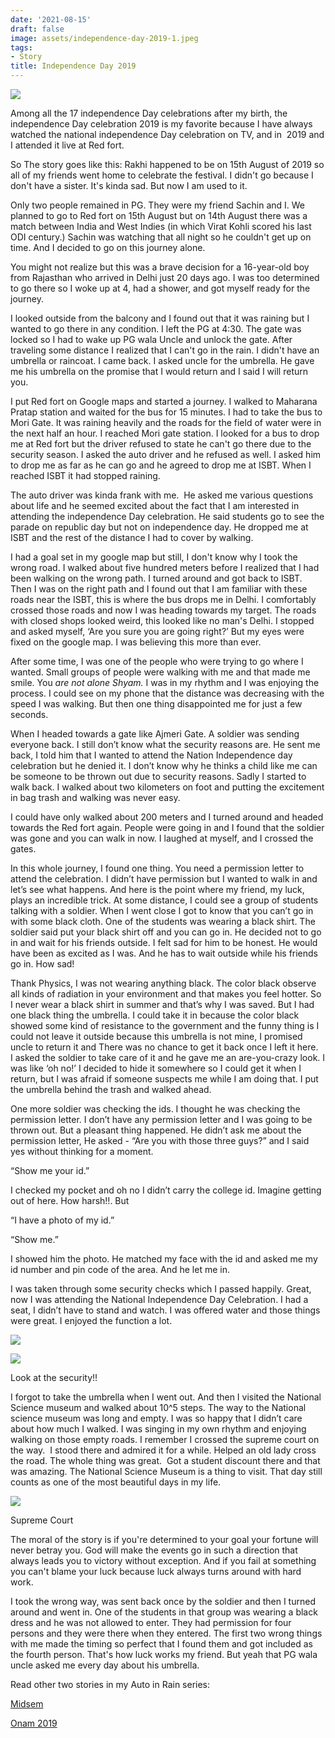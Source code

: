 ```yaml
---
date: '2021-08-15'
draft: false
image: assets/independence-day-2019-1.jpeg
tags:
- Story
title: Independence Day 2019
---
```

[![](https://blogger.googleusercontent.com/img/b/R29vZ2xl/AVvXsEgQAXR4kyaDTSPJywKJm4FMq2Nw4kiV9esXISgSKLH6CdscW4WnRo66_olYdX011Of3dMZVtaGY_o3tbFQI_PWJccjMMPcwwqLtytANKePUp0bCMefMbGklv5DpVhyyDFuYpUKRF6whhDToXib-R39UyNG9uRodhRohnh_UlmiAT0_VKMxRWHUS9SC99g/s320/IMG_20210815_092401.jpg)](https://blogger.googleusercontent.com/img/b/R29vZ2xl/AVvXsEgQAXR4kyaDTSPJywKJm4FMq2Nw4kiV9esXISgSKLH6CdscW4WnRo66_olYdX011Of3dMZVtaGY_o3tbFQI_PWJccjMMPcwwqLtytANKePUp0bCMefMbGklv5DpVhyyDFuYpUKRF6whhDToXib-R39UyNG9uRodhRohnh_UlmiAT0_VKMxRWHUS9SC99g/s4160/IMG_20210815_092401.jpg)

  

Among all the 17 independence Day celebrations after my birth, the independence Day celebration 2019 is my favorite because I have always watched the national independence Day celebration on TV, and in  2019 and I attended it live at Red fort. 

So The story goes like this: Rakhi happened to be on 15th August of 2019 so all of my friends went home to celebrate the festival. I didn't go because I don't have a sister. It's kinda sad. But now I am used to it. 

Only two people remained in PG. They were my friend Sachin and I. We planned to go to Red fort on 15th August but on 14th August there was a match between India and West Indies (in which Virat Kohli scored his last ODI century.) Sachin was watching that all night so he couldn't get up on time. And I decided to go on this journey alone. 

You might not realize but this was a brave decision for a 16-year-old boy from Rajasthan who arrived in Delhi just 20 days ago. I was too determined to go there so I woke up at 4, had a shower, and got myself ready for the journey.

I looked outside from the balcony and I found out that it was raining but I wanted to go there in any condition. I left the PG at 4:30. The gate was locked so I had to wake up PG wala Uncle and unlock the gate. After traveling some distance I realized that I can't go in the rain. I didn't have an umbrella or raincoat. I came back. I asked uncle for the umbrella. He gave me his umbrella on the promise that I would return and I said I will return you.

I put Red fort on Google maps and started a journey. I walked to Maharana Pratap station and waited for the bus for 15 minutes. I had to take the bus to Mori Gate. It was raining heavily and the roads for the field of water were in the next half an hour. I reached Mori gate station. I looked for a bus to drop me at Red fort but the driver refused to state he can't go there due to the security season. I asked the auto driver and he refused as well. I asked him to drop me as far as he can go and he agreed to drop me at ISBT. When I reached ISBT it had stopped raining.

The auto driver was kinda frank with me.  He asked me various questions about life and he seemed excited about the fact that I am interested in attending the independence Day celebration. He said students go to see the parade on republic day but not on independence day. He dropped me at ISBT and the rest of the distance I had to cover by walking.

I had a goal set in my google map but still, I don't know why I took the wrong road. I walked about five hundred meters before I realized that I had been walking on the wrong path. I turned around and got back to ISBT. Then I was on the right path and I found out that I am familiar with these roads near the ISBT, this is where the bus drops me in Delhi. I comfortably crossed those roads and now I was heading towards my target. The roads with closed shops looked weird, this looked like no man's Delhi. I stopped and asked myself, ‘Are you sure you are going right?’ But my eyes were fixed on the google map. I was believing this more than ever. 

After some time, I was one of the people who were trying to go where I wanted. Small groups of people were walking with me and that made me smile. You _are not alone Shyam._ I was in my rhythm and I was enjoying the process. I could see on my phone that the distance was decreasing with the speed I was walking. But then one thing disappointed me for just a few seconds. 

When I headed towards a gate like Ajmeri Gate. A soldier was sending everyone back. I still don’t know what the security reasons are. He sent me back, I told him that I wanted to attend the Nation Independence day celebration but he denied it. I don’t know why he thinks a child like me can be someone to be thrown out due to security reasons. Sadly I started to walk back. I walked about two kilometers on foot and putting the excitement in bag trash and walking was never easy. 

I could have only walked about 200 meters and I turned around and headed towards the Red fort again. People were going in and I found that the soldier was gone and you can walk in now. I laughed at myself, and I crossed the gates.

In this whole journey, I found one thing. You need a permission letter to attend the celebration. I didn’t have permission but I wanted to walk in and let’s see what happens. And here is the point where my friend, my luck, plays an incredible trick. At some distance, I could see a group of students talking with a soldier. When I went close I got to know that you can’t go in with some black cloth. One of the students was wearing a black shirt. The soldier said put your black shirt off and you can go in. He decided not to go in and wait for his friends outside. I felt sad for him to be honest. He would have been as excited as I was. And he has to wait outside while his friends go in. How sad!

Thank Physics, I was not wearing anything black. The color black observe all kinds of radiation in your environment and that makes you feel hotter. So I never wear a black shirt in summer and that’s why I was saved. But I had one black thing the umbrella. I could take it in because the color black showed some kind of resistance to the government and the funny thing is I could not leave it outside because this umbrella is not mine, I promised uncle to return it and There was no chance to get it back once I left it here.  I asked the soldier to take care of it and he gave me an are-you-crazy look. I was like ‘oh no!’ I decided to hide it somewhere so I could get it when I return, but I was afraid if someone suspects me while I am doing that. I put the umbrella behind the trash and walked ahead. 

One more soldier was checking the ids. I thought he was checking the permission letter. I don’t have any permission letter and I was going to be thrown out. But a pleasant thing happened. He didn’t ask me about the permission letter, He asked - “Are you with those three guys?” and I said yes without thinking for a moment.  

“Show me your id.”

I checked my pocket and oh no I didn’t carry the college id. Imagine getting out of here. How harsh!!. But 

“I have a photo of my id.” 

“Show me.”

I showed him the photo. He matched my face with the id and asked me my id number and pin code of the area. And he let me in. 

I was taken through some security checks which I passed happily. Great, now I was attending the National Independence Day Celebration. I had a seat, I didn’t have to stand and watch. I was offered water and those things were great. I enjoyed the function a lot. 

![](https://therestframe.com/wp-content/uploads/2021/08/IMG_20190815_082712-1024x507.jpg)

![](https://therestframe.com/wp-content/uploads/2021/08/IMG_20190815_091950-1024x768.jpg)

Look at the security!!

I forgot to take the umbrella when I went out. And then I visited the National Science museum and walked about 10^5 steps. The way to the National science museum was long and empty. I was so happy that I didn’t care about how much I walked. I was singing in my own rhythm and enjoying walking on those empty roads. I remember I crossed the supreme court on the way.  I stood there and admired it for a while. Helped an old lady cross the road. The whole thing was great.  Got a student discount there and that was amazing. The National Science Museum is a thing to visit. That day still counts as one of the most beautiful days in my life.

![](https://therestframe.com/wp-content/uploads/2021/08/IMG_20190815_102013-768x1024.jpg)

Supreme Court

The moral of the story is if you're determined to your goal your fortune will never betray you. God will make the events go in such a direction that always leads you to victory without exception. And if you fail at something you can't blame your luck because luck always turns around with hard work. 

I took the wrong way, was sent back once by the soldier and then I turned around and went in. One of the students in that group was wearing a black dress and he was not allowed to enter. They had permission for four persons and they were there when they entered. The first two wrong things with me made the timing so perfect that I found them and got included as the fourth person. That's how luck works my friend. But yeah that PG wala uncle asked me every day about his umbrella.

  

Read other two stories in my Auto in Rain series:

[Midsem](https://www.blogger.com/blog/post/edit/3468157409793148191/9138742150452179983)

[Onam 2019](https://www.iashyam.in/2020/08/that-day-onam-2019.html)